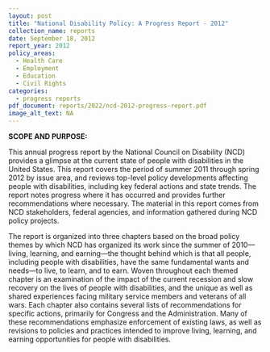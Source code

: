 ```yaml
---
layout: post
title: "National Disability Policy: A Progress Report - 2012"
collection_name: reports
date: September 18, 2012
report_year: 2012
policy_areas:
  - Health Care
  - Employment
  - Education
  - Civil Rights
categories:
  - progress reports
pdf_document: reports/2022/ncd-2012-progress-report.pdf
image_alt_text: NA
---
```

**S﻿COPE AND PURPOSE:**

This annual progress report by the National Council on Disability (NCD) provides a glimpse at the current state of people with disabilities in the United States. This report covers the period of summer 2011 through spring 2012 by issue area, and reviews top-level policy developments affecting people with disabilities, including key federal actions and state trends. The report notes progress where it has occurred and provides further recommendations where necessary. The material in this report comes from NCD stakeholders, federal agencies, and information gathered during NCD policy projects.

The report is organized into three chapters based on the broad policy themes by which NCD has organized its work since the summer of 2010—living, learning, and earning—the thought behind which is that all people, including people with disabilities, have the same fundamental wants and needs—to live, to learn, and to earn. Woven throughout each themed chapter is an examination of the impact of the current recession and slow recovery on the lives of people with disabilities, and the unique as well as shared experiences facing military service members and veterans of all wars. Each chapter also contains several lists of recommendations for specific actions, primarily for Congress and the Administration. Many of these recommendations emphasize enforcement of existing laws, as well as revisions to policies and practices intended to improve living, learning, and earning opportunities for people with disabilities.